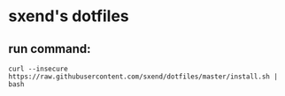 # sxend's dotfiles

## run command:

    curl --insecure https://raw.githubusercontent.com/sxend/dotfiles/master/install.sh | bash